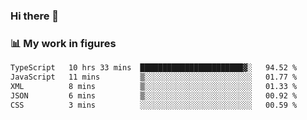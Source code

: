 ### Hi there 👋

### 📊 My work in figures

<!--START_SECTION:waka-->

```txt
TypeScript   10 hrs 33 mins  ███████████████████████▓░   94.52 %
JavaScript   11 mins         ▒░░░░░░░░░░░░░░░░░░░░░░░░   01.77 %
XML          8 mins          ▒░░░░░░░░░░░░░░░░░░░░░░░░   01.33 %
JSON         6 mins          ▒░░░░░░░░░░░░░░░░░░░░░░░░   00.92 %
CSS          3 mins          ░░░░░░░░░░░░░░░░░░░░░░░░░   00.59 %
```

<!--END_SECTION:waka-->
